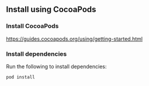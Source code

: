 ## Install using CocoaPods

### Install CocoaPods

https://guides.cocoapods.org/using/getting-started.html

### Install dependencies

Run the following to install dependencies:

```
pod install
```
